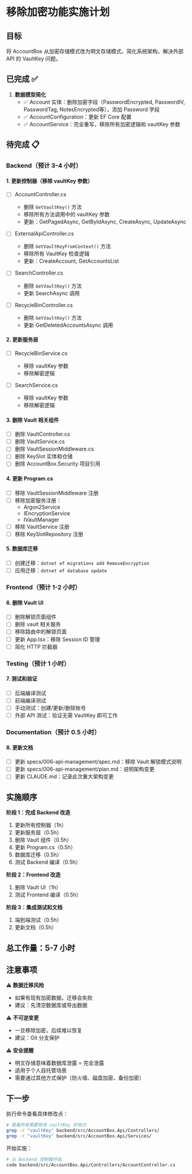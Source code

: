 # 移除加密功能实施计划

## 目标
将 AccountBox 从加密存储模式改为明文存储模式，简化系统架构，解决外部 API 的 VaultKey 问题。

## 已完成 ✅

1. **数据模型简化**
   - ✅ Account 实体：删除加密字段（PasswordEncrypted, PasswordIV, PasswordTag, NotesEncrypted等），添加 Password 字段
   - ✅ AccountConfiguration：更新 EF Core 配置
   - ✅ AccountService：完全重写，移除所有加密逻辑和 vaultKey 参数

## 待完成 📋

### Backend（预计 3-4 小时）

#### 1. 更新控制器（移除 vaultKey 参数）
- [ ] AccountController.cs
  - 删除 `GetVaultKey()` 方法
  - 移除所有方法调用中的 vaultKey 参数
  - 更新：GetPagedAsync, GetByIdAsync, CreateAsync, UpdateAsync
  
- [ ] ExternalApiController.cs  
  - 删除 `GetVaultKeyFromContext()` 方法
  - 移除所有 VaultKey 检查逻辑
  - 更新：CreateAccount, GetAccountsList
  
- [ ] SearchController.cs
  - 删除 `GetVaultKey()` 方法
  - 更新 SearchAsync 调用
  
- [ ] RecycleBinController.cs
  - 删除 `GetVaultKey()` 方法
  - 更新 GetDeletedAccountsAsync 调用

#### 2. 更新服务层
- [ ] RecycleBinService.cs
  - 移除 vaultKey 参数
  - 移除解密逻辑
  
- [ ] SearchService.cs
  - 移除 vaultKey 参数
  - 移除解密逻辑

#### 3. 删除 Vault 相关组件
- [ ] 删除 VaultController.cs
- [ ] 删除 VaultService.cs
- [ ] 删除 VaultSessionMiddleware.cs
- [ ] 删除 KeySlot 实体和仓储
- [ ] 删除 AccountBox.Security 项目引用

#### 4. 更新 Program.cs
- [ ] 移除 VaultSessionMiddleware 注册
- [ ] 移除加密服务注册：
  - Argon2Service
  - IEncryptionService
  - IVaultManager
- [ ] 移除 VaultService 注册
- [ ] 移除 KeySlotRepository 注册

#### 5. 数据库迁移
- [ ] 创建迁移：`dotnet ef migrations add RemoveEncryption`
- [ ] 应用迁移：`dotnet ef database update`

### Frontend（预计 1-2 小时）

#### 6. 删除 Vault UI
- [ ] 删除解锁页面组件
- [ ] 删除 vault 相关服务
- [ ] 移除路由中的解锁页面
- [ ] 更新 App.tsx：移除 Session ID 管理
- [ ] 简化 HTTP 拦截器

### Testing（预计 1 小时）

#### 7. 测试和验证
- [ ] 后端编译测试
- [ ] 前端编译测试
- [ ] 手动测试：创建/更新/删除账号
- [ ] 外部 API 测试：验证无需 VaultKey 即可工作

### Documentation（预计 0.5 小时）

#### 8. 更新文档
- [ ] 更新 specs/006-api-management/spec.md：移除 Vault 解锁模式说明
- [ ] 更新 specs/006-api-management/plan.md：说明架构变更
- [ ] 更新 CLAUDE.md：记录此次重大架构变更

## 实施顺序

**阶段 1：完成 Backend 改造**
1. 更新所有控制器（1h）
2. 更新服务层（0.5h）
3. 删除 Vault 组件（0.5h）
4. 更新 Program.cs（0.5h）
5. 数据库迁移（0.5h）
6. 测试 Backend 编译（0.5h）

**阶段 2：Frontend 改造**
1. 删除 Vault UI（1h）
2. 测试 Frontend 编译（0.5h）

**阶段 3：集成测试和文档**
1. 端到端测试（0.5h）
2. 更新文档（0.5h）

## 总工作量：5-7 小时

## 注意事项

⚠️ **数据迁移风险**
- 如果有现有加密数据，迁移会失败
- 建议：先清空数据库或导出数据

⚠️ **不可逆变更**
- 一旦移除加密，后续难以恢复
- 建议：Git 分支保护

⚠️ **安全提醒**
- 明文存储意味着数据库泄露 = 完全泄露
- 适用于个人自托管场景
- 需要通过其他方式保护（防火墙、磁盘加密、备份加密）

## 下一步

执行命令查看具体修改点：
```bash
# 查看所有需要修改 vaultKey 的地方
grep -r "vaultKey" backend/src/AccountBox.Api/Controllers/
grep -r "vaultKey" backend/src/AccountBox.Api/Services/
```

开始实施：
```bash
# 从 Backend 控制器开始
code backend/src/AccountBox.Api/Controllers/AccountController.cs
```
